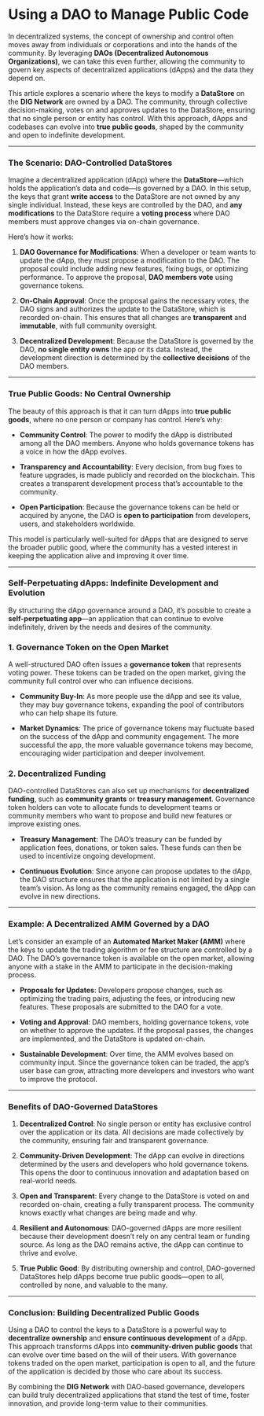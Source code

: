 # Using a DAO to Manage Public Code

In decentralized systems, the concept of ownership and control often moves away from individuals or corporations and into the hands of the community. By leveraging **DAOs (Decentralized Autonomous Organizations)**, we can take this even further, allowing the community to govern key aspects of decentralized applications (dApps) and the data they depend on.

This article explores a scenario where the keys to modify a **DataStore** on the **DIG Network** are owned by a DAO. The community, through collective decision-making, votes on and approves updates to the DataStore, ensuring that no single person or entity has control. With this approach, dApps and codebases can evolve into **true public goods**, shaped by the community and open to indefinite development.

---

### The Scenario: DAO-Controlled DataStores

Imagine a decentralized application (dApp) where the **DataStore**—which holds the application’s data and code—is governed by a DAO. In this setup, the keys that grant **write access** to the DataStore are not owned by any single individual. Instead, these keys are controlled by the DAO, and **any modifications** to the DataStore require a **voting process** where DAO members must approve changes via on-chain governance.

Here’s how it works:

1. **DAO Governance for Modifications**: When a developer or team wants to update the dApp, they must propose a modification to the DAO. The proposal could include adding new features, fixing bugs, or optimizing performance. To approve the proposal, **DAO members vote** using governance tokens.
  
2. **On-Chain Approval**: Once the proposal gains the necessary votes, the DAO signs and authorizes the update to the DataStore, which is recorded on-chain. This ensures that all changes are **transparent** and **immutable**, with full community oversight.

3. **Decentralized Development**: Because the DataStore is governed by the DAO, **no single entity owns** the app or its data. Instead, the development direction is determined by the **collective decisions** of the DAO members.

---

### True Public Goods: No Central Ownership

The beauty of this approach is that it can turn dApps into **true public goods**, where no one person or company has control. Here’s why:

- **Community Control**: The power to modify the dApp is distributed among all the DAO members. Anyone who holds governance tokens has a voice in how the dApp evolves.
  
- **Transparency and Accountability**: Every decision, from bug fixes to feature upgrades, is made publicly and recorded on the blockchain. This creates a transparent development process that’s accountable to the community.

- **Open Participation**: Because the governance tokens can be held or acquired by anyone, the DAO is **open to participation** from developers, users, and stakeholders worldwide.

This model is particularly well-suited for dApps that are designed to serve the broader public good, where the community has a vested interest in keeping the application alive and improving it over time.

---

### Self-Perpetuating dApps: Indefinite Development and Evolution

By structuring the dApp governance around a DAO, it’s possible to create a **self-perpetuating app**—an application that can continue to evolve indefinitely, driven by the needs and desires of the community.

### 1. **Governance Token on the Open Market**

A well-structured DAO often issues a **governance token** that represents voting power. These tokens can be traded on the open market, giving the community full control over who can influence decisions.

- **Community Buy-In**: As more people use the dApp and see its value, they may buy governance tokens, expanding the pool of contributors who can help shape its future.
  
- **Market Dynamics**: The price of governance tokens may fluctuate based on the success of the dApp and community engagement. The more successful the app, the more valuable governance tokens may become, encouraging wider participation and deeper involvement.

### 2. **Decentralized Funding**

DAO-controlled DataStores can also set up mechanisms for **decentralized funding**, such as **community grants** or **treasury management**. Governance token holders can vote to allocate funds to development teams or community members who want to propose and build new features or improve existing ones.

- **Treasury Management**: The DAO’s treasury can be funded by application fees, donations, or token sales. These funds can then be used to incentivize ongoing development.
  
- **Continuous Evolution**: Since anyone can propose updates to the dApp, the DAO structure ensures that the application is not limited by a single team’s vision. As long as the community remains engaged, the dApp can evolve in new directions.

---

### Example: A Decentralized AMM Governed by a DAO

Let’s consider an example of an **Automated Market Maker (AMM)** where the keys to update the trading algorithm or fee structure are controlled by a DAO. The DAO’s governance token is available on the open market, allowing anyone with a stake in the AMM to participate in the decision-making process.

- **Proposals for Updates**: Developers propose changes, such as optimizing the trading pairs, adjusting the fees, or introducing new features. These proposals are submitted to the DAO for a vote.
  
- **Voting and Approval**: DAO members, holding governance tokens, vote on whether to approve the updates. If the proposal passes, the changes are implemented, and the DataStore is updated on-chain.

- **Sustainable Development**: Over time, the AMM evolves based on community input. Since the governance token can be traded, the app’s user base can grow, attracting more developers and investors who want to improve the protocol.

---

### Benefits of DAO-Governed DataStores

1. **Decentralized Control**: No single person or entity has exclusive control over the application or its data. All decisions are made collectively by the community, ensuring fair and transparent governance.

2. **Community-Driven Development**: The dApp can evolve in directions determined by the users and developers who hold governance tokens. This opens the door to continuous innovation and adaptation based on real-world needs.

3. **Open and Transparent**: Every change to the DataStore is voted on and recorded on-chain, creating a fully transparent process. The community knows exactly what changes are being made and why.

4. **Resilient and Autonomous**: DAO-governed dApps are more resilient because their development doesn’t rely on any central team or funding source. As long as the DAO remains active, the dApp can continue to thrive and evolve.

5. **True Public Good**: By distributing ownership and control, DAO-governed DataStores help dApps become true public goods—open to all, controlled by none, and valuable to the many.

---

### Conclusion: Building Decentralized Public Goods

Using a DAO to control the keys to a DataStore is a powerful way to **decentralize ownership** and **ensure continuous development** of a dApp. This approach transforms dApps into **community-driven public goods** that can evolve over time based on the will of their users. With governance tokens traded on the open market, participation is open to all, and the future of the application is decided by those who care about its success.

By combining the **DIG Network** with DAO-based governance, developers can build truly decentralized applications that stand the test of time, foster innovation, and provide long-term value to their communities.
